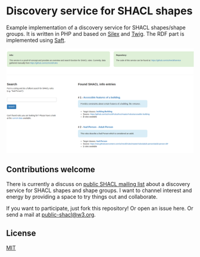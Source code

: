 # Discovery service for SHACL shapes

Example implementation of a discovery service for SHACL shapes/shape groups. It is written in PHP and based on [Silex](https://silex.sensiolabs.org/) and [Twig](https://twig.sensiolabs.org/). The RDF part is implemented using [Saft](https://github.com/SaftIng/Saft).

![](assets/screenshot.png)

## Contributions welcome

There is currently a discuss on [public SHACL mailing list](https://lists.w3.org/Archives/Public/public-shacl/2017Jul/0000.html) about a discovery service for SHACL shapes and shape groups. I want to channel interest and energy by providing a space to try things out and collaborate. 

If you want to participate, just fork this repository! Or open an issue here. Or send a mail at [public-shacl@w3.org](mailto:public-shacl@w3.org).

## License

[MIT](LICENSE)
